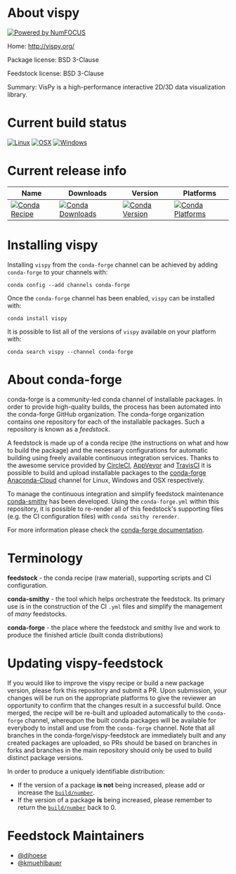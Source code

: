 About vispy
===========

[![Powered by NumFOCUS](https://img.shields.io/badge/powered%20by-NumFOCUS-orange.svg?style=flat&colorA=E1523D&colorB=007D8A)](http://numfocus.org)

Home: http://vispy.org/

Package license: BSD 3-Clause

Feedstock license: BSD 3-Clause

Summary: VisPy is a high-performance interactive 2D/3D data visualization library.



Current build status
====================

[![Linux](https://img.shields.io/circleci/project/github/conda-forge/vispy-feedstock/master.svg?label=Linux)](https://circleci.com/gh/conda-forge/vispy-feedstock)
[![OSX](https://img.shields.io/travis/conda-forge/vispy-feedstock/master.svg?label=macOS)](https://travis-ci.org/conda-forge/vispy-feedstock)
[![Windows](https://img.shields.io/appveyor/ci/conda-forge/vispy-feedstock/master.svg?label=Windows)](https://ci.appveyor.com/project/conda-forge/vispy-feedstock/branch/master)

Current release info
====================

| Name | Downloads | Version | Platforms |
| --- | --- | --- | --- |
| [![Conda Recipe](https://img.shields.io/badge/recipe-vispy-green.svg)](https://anaconda.org/conda-forge/vispy) | [![Conda Downloads](https://img.shields.io/conda/dn/conda-forge/vispy.svg)](https://anaconda.org/conda-forge/vispy) | [![Conda Version](https://img.shields.io/conda/vn/conda-forge/vispy.svg)](https://anaconda.org/conda-forge/vispy) | [![Conda Platforms](https://img.shields.io/conda/pn/conda-forge/vispy.svg)](https://anaconda.org/conda-forge/vispy) |

Installing vispy
================

Installing `vispy` from the `conda-forge` channel can be achieved by adding `conda-forge` to your channels with:

```
conda config --add channels conda-forge
```

Once the `conda-forge` channel has been enabled, `vispy` can be installed with:

```
conda install vispy
```

It is possible to list all of the versions of `vispy` available on your platform with:

```
conda search vispy --channel conda-forge
```


About conda-forge
=================

conda-forge is a community-led conda channel of installable packages.
In order to provide high-quality builds, the process has been automated into the
conda-forge GitHub organization. The conda-forge organization contains one repository
for each of the installable packages. Such a repository is known as a *feedstock*.

A feedstock is made up of a conda recipe (the instructions on what and how to build
the package) and the necessary configurations for automatic building using freely
available continuous integration services. Thanks to the awesome service provided by
[CircleCI](https://circleci.com/), [AppVeyor](https://www.appveyor.com/)
and [TravisCI](https://travis-ci.org/) it is possible to build and upload installable
packages to the [conda-forge](https://anaconda.org/conda-forge)
[Anaconda-Cloud](https://anaconda.org/) channel for Linux, Windows and OSX respectively.

To manage the continuous integration and simplify feedstock maintenance
[conda-smithy](https://github.com/conda-forge/conda-smithy) has been developed.
Using the ``conda-forge.yml`` within this repository, it is possible to re-render all of
this feedstock's supporting files (e.g. the CI configuration files) with ``conda smithy rerender``.

For more information please check the [conda-forge documentation](https://conda-forge.org/docs/).

Terminology
===========

**feedstock** - the conda recipe (raw material), supporting scripts and CI configuration.

**conda-smithy** - the tool which helps orchestrate the feedstock.
                   Its primary use is in the construction of the CI ``.yml`` files
                   and simplify the management of *many* feedstocks.

**conda-forge** - the place where the feedstock and smithy live and work to
                  produce the finished article (built conda distributions)


Updating vispy-feedstock
========================

If you would like to improve the vispy recipe or build a new
package version, please fork this repository and submit a PR. Upon submission,
your changes will be run on the appropriate platforms to give the reviewer an
opportunity to confirm that the changes result in a successful build. Once
merged, the recipe will be re-built and uploaded automatically to the
`conda-forge` channel, whereupon the built conda packages will be available for
everybody to install and use from the `conda-forge` channel.
Note that all branches in the conda-forge/vispy-feedstock are
immediately built and any created packages are uploaded, so PRs should be based
on branches in forks and branches in the main repository should only be used to
build distinct package versions.

In order to produce a uniquely identifiable distribution:
 * If the version of a package **is not** being increased, please add or increase
   the [``build/number``](https://conda.io/docs/user-guide/tasks/build-packages/define-metadata.html#build-number-and-string).
 * If the version of a package **is** being increased, please remember to return
   the [``build/number``](https://conda.io/docs/user-guide/tasks/build-packages/define-metadata.html#build-number-and-string)
   back to 0.

Feedstock Maintainers
=====================

* [@djhoese](https://github.com/djhoese/)
* [@kmuehlbauer](https://github.com/kmuehlbauer/)

